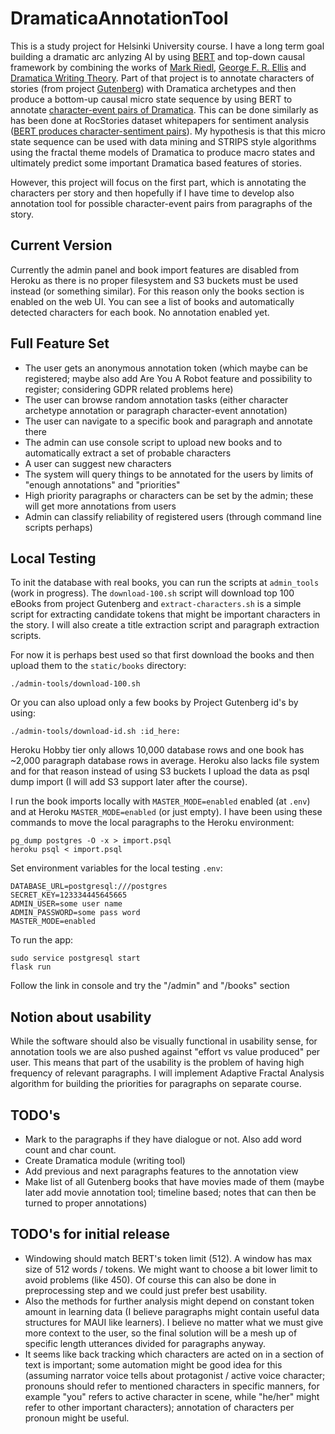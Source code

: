 # DramaticaAnnotationTool

This is a study project for Helsinki University course. I have a long term goal building a dramatic arc anlyzing AI by using [BERT][1] and top-down causal framework by combining the works of [Mark Riedl][2], [George F. R. Ellis][3] and [Dramatica Writing Theory][4]. Part of that project is to annotate characters of stories (from project [Gutenberg][5]) with Dramatica archetypes and then produce a bottom-up causal micro state sequence by using BERT to annotate [character-event pairs of Dramatica][6]. This can be done similarly as has been done at RocStories dataset whitepapers for sentiment analysis ([BERT produces character-sentiment pairs][7]). My hypothesis is that this micro state sequence can be used with data mining and STRIPS style algorithms using the fractal theme models of Dramatica to produce macro states and ultimately predict some important Dramatica based features of stories.

However, this project will focus on the first part, which is annotating the characters per story and then hopefully if I have time to develop also annotation tool for possible character-event pairs from paragraphs of the story.

## Current Version

Currently the admin panel and book import features are disabled from Heroku as there is no proper filesystem and S3 buckets must be used instead (or something similar). For this reason only the books section is enabled on the web UI. You can see a list of books and automatically detected characters for each book. No annotation enabled yet.

## Full Feature Set

 * The user gets an anonymous annotation token (which maybe can be registered; maybe also add Are You A Robot feature and possibility to register; considering GDPR related problems here)
 * The user can browse random annotation tasks (either character archetype annotation or paragraph character-event annotation)
 * The user can navigate to a specific book and paragraph and annotate there
 * The admin can use console script to upload new books and to automatically extract a set of probable characters
 * A user can suggest new characters
 * The system will query things to be annotated for the users by limits of "enough annotations" and "priorities"
 * High priority paragraphs or characters can be set by the admin; these will get more annotations from users
 * Admin can classify reliability of registered users (through command line scripts perhaps)

[1]: https://arxiv.org/abs/1810.04805 
[2]: https://mark-riedl.medium.com/an-introduction-to-ai-story-generation-7f99a450f615 
[3]: https://www.youtube.com/watch?v=nEhTkF3eG8Q 
[4]: https://dramatica.com/theory/book 
[5]: https://www.gutenberg.org/ 
[6]: https://dramatica.com/theory/book/characters 
[7]: https://arxiv.org/pdf/2006.05489.pdf?fbclid=IwAR3sJCFRes5Gf4XKV7BqyjWAbeM5pZ0FcQZpzhyXTX3wzxmDdrEoy40l5cI 

## Local Testing

To init the database with real books, you can run the scripts at `admin_tools` (work in progress). The `download-100.sh` script will download top 100 eBooks from project Gutenberg and `extract-characters.sh` is a simple script for extracting candidate tokens that might be important characters in the story. I will also create a title extraction script and paragraph extraction scripts.

For now it is perhaps best used so that first download the books and then upload them to the `static/books` directory:
```
./admin-tools/download-100.sh
```
Or you can also upload only a few books by Project Gutenberg id's by using:
```
./admin-tools/download-id.sh :id_here:
```
Heroku Hobby tier only allows 10,000 database rows and one book has ~2,000 paragraph database rows in average. Heroku also lacks file system and for that reason instead of using S3 buckets I upload the data as psql dump import (I will add S3 support later after the course).

I run the book imports locally with `MASTER_MODE=enabled` enabled (at `.env`) and at Heroku `MASTER_MODE=enabled` (or just empty). I have been using these commands to move the local paragraphs to the Heroku environment:
```
pg_dump postgres -O -x > import.psql
heroku psql < import.psql
```


Set environment variables for the local testing `.env`:
```
DATABASE_URL=postgresql:///postgres
SECRET_KEY=123334445645665
ADMIN_USER=some user name
ADMIN_PASSWORD=some pass word
MASTER_MODE=enabled
```

To run the app:
```
sudo service postgresql start
flask run
```

Follow the link in console and try the "/admin" and "/books" section

## Notion about usability

While the software should also be visually functional in usability sense, for annotation tools we are also pushed against "effort vs value produced" per user. This means that part of the usability is the problem of having high frequency of relevant paragraphs. I will implement Adaptive Fractal Analysis algorithm for building the priorities for paragraphs on separate course.

## TODO's

* Mark to the paragraphs if they have dialogue or not. Also add word count and char count.
* Create Dramatica module (writing tool)
* Add previous and next paragraphs features to the annotation view
* Make list of all Gutenberg books that have movies made of them (maybe later add movie annotation tool; timeline based; notes that can then be turned to proper annotations)

## TODO's for initial release

* Windowing should match BERT's token limit (512). A window has max size of 512 words / tokens. We might want to choose a bit lower limit to avoid problems (like 450). Of course this can also be done in preprocessing step and we could just prefer best usability.
* Also the methods for further analysis might depend on constant token amount in learning data (I believe paragraphs might contain useful data structures for MAUI like learners). I believe no matter what we must give more context to the user, so the final solution will be a mesh up of specific length utterances divided for paragraphs anyway.
* It seems like back tracking which characters are acted on in a section of text is important; some automation might be good idea for this (assuming narrator voice tells about protagonist / active voice character; pronouns should refer to mentioned characters in specific manners, for example "you" refers to active character in scene, while "he/her" might refer to other important characters); annotation of characters per pronoun might be useful.